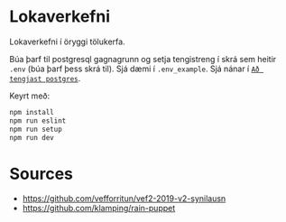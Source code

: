 Lokaverkefni 
======
Lokaverkefni í öryggi tölukerfa.

Búa þarf til postgresql gagnagrunn og setja tengistreng í skrá sem heitir `.env` (búa þarf þess skrá til). Sjá dæmi í `.env_example`. Sjá nánar í [`Að tengjast postgres`](https://github.com/vefforritun/vef2-2019/blob/master/itarefni/postgres.md).

Keyrt með:

```bash
npm install
npm run eslint
npm run setup
npm run dev
```
Sources
=====
- https://github.com/vefforritun/vef2-2019-v2-synilausn
- https://github.com/klamping/rain-puppet